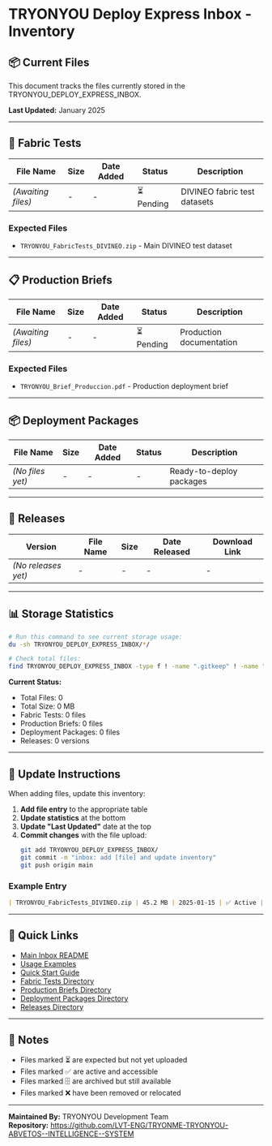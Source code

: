 # TRYONYOU Deploy Express Inbox - Inventory

## 📦 Current Files

This document tracks the files currently stored in the TRYONYOU_DEPLOY_EXPRESS_INBOX.

**Last Updated:** January 2025

---

## 🧵 Fabric Tests

| File Name | Size | Date Added | Status | Description |
|-----------|------|------------|--------|-------------|
| *(Awaiting files)* | - | - | ⏳ Pending | DIVINEO fabric test datasets |

### Expected Files
- `TRYONYOU_FabricTests_DIVINEO.zip` - Main DIVINEO test dataset

---

## 📋 Production Briefs

| File Name | Size | Date Added | Status | Description |
|-----------|------|------------|--------|-------------|
| *(Awaiting files)* | - | - | ⏳ Pending | Production documentation |

### Expected Files
- `TRYONYOU_Brief_Produccion.pdf` - Production deployment brief

---

## 📦 Deployment Packages

| File Name | Size | Date Added | Status | Description |
|-----------|------|------------|--------|-------------|
| *(No files yet)* | - | - | - | Ready-to-deploy packages |

---

## 🎉 Releases

| Version | File Name | Size | Date Released | Download Link |
|---------|-----------|------|---------------|---------------|
| *(No releases yet)* | - | - | - | - |

---

## 📊 Storage Statistics

```bash
# Run this command to see current storage usage:
du -sh TRYONYOU_DEPLOY_EXPRESS_INBOX/*/

# Check total files:
find TRYONYOU_DEPLOY_EXPRESS_INBOX -type f ! -name ".gitkeep" ! -name "*.md" | wc -l
```

**Current Status:**
- Total Files: 0
- Total Size: 0 MB
- Fabric Tests: 0 files
- Production Briefs: 0 files
- Deployment Packages: 0 files
- Releases: 0 versions

---

## 🔄 Update Instructions

When adding files, update this inventory:

1. **Add file entry** to the appropriate table
2. **Update statistics** at the bottom
3. **Update "Last Updated"** date at the top
4. **Commit changes** with the file upload:
   ```bash
   git add TRYONYOU_DEPLOY_EXPRESS_INBOX/
   git commit -m "inbox: add [file] and update inventory"
   git push origin main
   ```

### Example Entry

```markdown
| TRYONYOU_FabricTests_DIVINEO.zip | 45.2 MB | 2025-01-15 | ✅ Active | DIVINEO fabric test dataset |
```

---

## 🔗 Quick Links

- [Main Inbox README](README.md)
- [Usage Examples](USAGE_EXAMPLES.md)
- [Quick Start Guide](QUICK_START.md)
- [Fabric Tests Directory](fabric-tests/README.md)
- [Production Briefs Directory](production-briefs/README.md)
- [Deployment Packages Directory](deployment-packages/README.md)
- [Releases Directory](releases/README.md)

---

## 📝 Notes

- Files marked ⏳ are expected but not yet uploaded
- Files marked ✅ are active and accessible
- Files marked 🗄️ are archived but still available
- Files marked ❌ have been removed or relocated

---

**Maintained By:** TRYONYOU Development Team  
**Repository:** https://github.com/LVT-ENG/TRYONME-TRYONYOU-ABVETOS--INTELLIGENCE--SYSTEM
